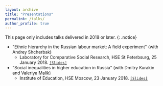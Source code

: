 ```yaml
---
layout: archive
title: "Presentations"
permalink: /talks/
author_profile: true
---
```



<!-- {% for post in site.talks reversed %}
  {% include archive-single-talk.html %}
{% endfor %}
 -->

 This page only includes talks delivered in 2018 or later.
 {: .notice}
 
* "Ethnic hierarchy in the Russian labour market: A field experiment" (with Andrey Shcherbak)
  - Laboratory for Comparative Social Research, HSE St Peterbsurg, 25 January 2018. [`[Slides]`](../filestalks/hseJan2018slides.pdf)
* "Social inequalities in higher education in Russia" (with Dmitry Kurakin and Valeriya Malik)
  - Institute of Education, HSE Moscow, 23 January 2018. [`[Slides]`](../filestalks/HSEeducJan2018.pdf)